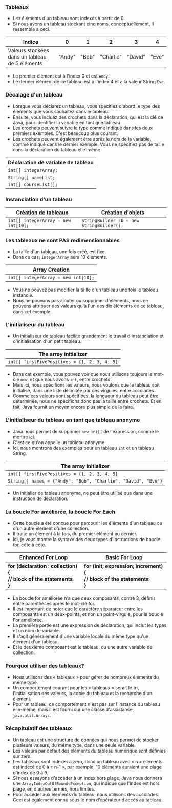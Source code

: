 ### **Tableaux**
+ Les éléments d'un tableau sont indexés à partir de 0.
+ Si nous avons un tableau stockant cinq noms, conceptuellement, il ressemble à ceci.

|Indice|0|1|2|3|4|
|---------|----|----|----|----|----|
|Valeurs stockées dans un tableau de 5 éléments|"Andy"|"Bob"|"Charlie"|"David"|"Eve"|
+ Le premier élément est à l'index 0 et est `Andy`.
+ Le dernier élément de ce tableau est à l'index 4 et a la valeur String `Eve`.

### **Décalage d'un tableau**
+ Lorsque vous déclarez un tableau, vous spécifiez d'abord le type des éléments que vous souhaitez dans le tableau.
+ Ensuite, vous incluez des crochets dans la déclaration, qui est la clé de Java, pour identifier la variable en tant que tableau.
+ Les crochets peuvent suivre le type comme indiqué dans les deux premiers exemples. C'est beaucoup plus courant.
+ Les crochets peuvent également être après le nom de la variable, comme indiqué dans le dernier exemple. Vous ne spécifiez pas de taille dans la déclaration du tableau elle-même.

| Déclaration de variable de tableau |
|------------------------------------|
| `int[] integerArray;`              |
| `String[] nameList;`               |
| `int[] courseList[];`              |

### **Instanciation d'un tableau**

| Création de tableaux                | Création d'objets                         |
|-------------------------------------|-------------------------------------------|
| `int[] integerArray = new int[10];` | `StringBuilder sb = new StringBuilder();` |


### **Les tableaux ne sont PAS redimensionnables**
+ La taille d'un tableau, une fois créé, est fixe.
+ Dans ce cas, `integerArray` aura 10 éléments.

| Array Creation                      |
|-------------------------------------|
| `int[] integerArray = new int[10];` |

+ Vous ne pouvez pas modifier la taille d'un tableau une fois le tableau instancié.
+ Nous ne pouvons pas ajouter ou supprimer d'éléments, nous ne pouvons attribuer des valeurs qu'à l'un des dix éléments de ce tableau, dans cet exemple.

### **L'initialiseur du tableau**
+ Un initialiseur de tableau facilite grandement le travail d'instanciation et d'initialisation d'un petit tableau.

| The array initializer                                        |
|--------------------------------------------------------------|
| `int[] firstFivePositives = {1, 2, 3, 4, 5}`                 |

+ Dans cet exemple, vous pouvez voir que nous utilisons toujours le mot-clé `new`, et que nous avons `int`, entre crochets.
+ Mais ici, nous spécifions les valeurs, nous voulons que le tableau soit initialisé, dans une liste délimitée par des virgules, entre accolades.
+ Comme ces valeurs sont spécifiées, la longueur du tableau peut être déterminée, nous ne spécifions donc pas la taille entre crochets. Et en fait, Java fournit un moyen encore plus simple de le faire.

### **L'initialiseur du tableau en tant que tableau anonyme**
+ Java nous permet de supprimer `new int[]` de l'expression, comme le montre ici.
+ C'est ce qu'on appelle un tableau anonyme. 
+ Ici, nous montrons des exemples pour un tableau `int` et un tableau String.

| The array initializer                                        |
|--------------------------------------------------------------|
| `int[] firstFivePositives = {1, 2, 3, 4, 5}`                 |
| `String[] names = {"Andy", "Bob", "Charlie", "David", "Eve"}` |


+ Un initialier de tableau anonyme, ne peut être utilisé que dans une instruction de déclaration.

### **La boucle For améliorée, la boucle For Each**
+ Cette boucle a été conçue pour parcourir les éléments d'un tableau ou d'un autre élément d'une collection.
+ Il traite un élément à la fois, du premier élément au dernier.
+ Ici, je vous montre la syntaxe des deux types d'instructions de boucle for, côte à côte.

| Enhanced For Loop                                                             | Basic For Loop                                                                   |
|-------------------------------------------------------------------------------|----------------------------------------------------------------------------------|
| **for (declaration : collection) { <br/> // block of the statements <br/> }** | **for (init; expression; increment) { <br/> // block of the statements <br/> }** |

+ La boucle for améliorée n'a que deux composants, contre 3, définis entre parenthèses après le mot-clé for.
+ Il est important de noter que le caractère séparateur entre les composants est un deux-points, et non un point-virgule, pour la boucle For améliorée.
+ La première partie est une expression de déclaration, qui inclut les types et un nom de variable.
+ Il s'agit généralement d'une variable locale du même type qu'un élément d'un tableau.
+ Et le deuxième composant est le tableau, ou une autre variable de collection.

### **Pourquoi utiliser des tableaux?**
+ Nous utilisons des « tableaux » pour gérer de nombreux éléments du même type.
+ Un comportement courant pour les « tableaux » serait le tri, l'initialisation des valeurs, la copie du tableau et la recherche d'un élément.
+ Pour un tableau, ce comportement n'est pas sur l'instance du tableau elle-même, mais il est fourni sur une classe d'assistance, `java.util.Arrays`.


### **Récapitulatif des tableaux**
+ Un tableau est une structure de données qui nous permet de stocker plusieurs valeurs, du même type, dans une seule variable.
+ Les valeurs par défaut des éléments du tableau numérique sont définies sur zéro.
+ Les tableaux sont indexés à zéro, donc un tableau avec « n » éléments est indexé de 0 à « n-1 », par exemple, 10 éléments auraient une plage d'index de 0 à 9.
+ Si nous essayons d'accéder à un index hors plage, Java nous donnera une `ArrayIndexOutOfBoundsException`, qui indique que l'index est hors plage, en d'autres termes, hors limites.
+ Pour accéder aux éléments du tableau, nous utilisons des accolades. Ceci est également connu sous le nom d’opérateur d’accès au tableau.



